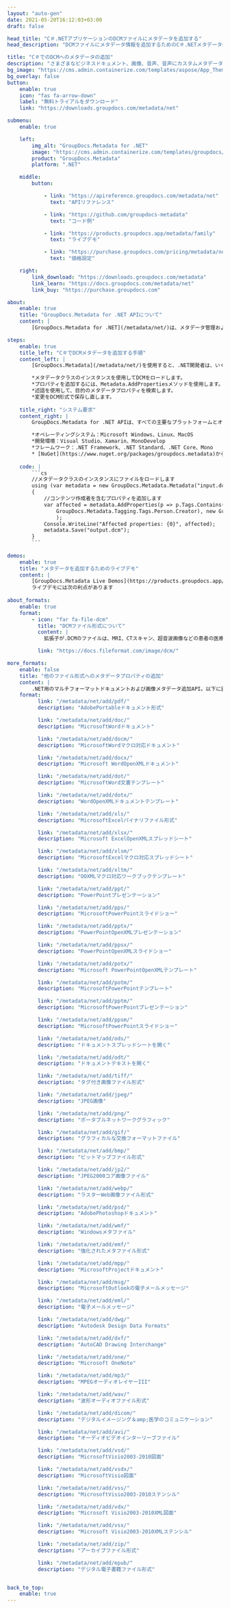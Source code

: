 ```yaml
---
layout: "auto-gen"
date: 2021-05-20T16:12:03+03:00
draft: false

head_title: "C＃.NETアプリケーションのDCMファイルにメタデータを追加する"
head_description: "DCMファイルにメタデータ情報を追加するためのC＃.NETメタデータ処理API。メタデータ標準XMP、EXIF、IPTC、ID3などを操作する."

title: "C＃でのDCMへのメタデータの追加"
description: "さまざまなビジネスドキュメント、画像、音声、音声にカスタムメタデータプロパティを追加します。 GroupDocs.Metadata for .NET APIを使用したビデオファイル形式."
bg_image: "https://cms.admin.containerize.com/templates/aspose/App_Themes/V3/images/bg/header1.png"
bg_overlay: false
button:
    enable: true
    icon: "fas fa-arrow-down"
    label: "無料トライアルをダウンロード"
    link: "https://downloads.groupdocs.com/metadata/net"

submenu:
    enable: true

    left:
        img_alt: "GroupDocs.Metadata for .NET"
        image: "https://cms.admin.containerize.com/templates/groupdocs/images/product-logos/90x90-noborder/groupdocs-metadata-net.png"
        product: "GroupDocs.Metadata"
        platform: ".NET"

    middle:
        button:

            - link: "https://apireference.groupdocs.com/metadata/net"
              text: "APIリファレンス"

            - link: "https://github.com/groupdocs-metadata"
              text: "コード例"

            - link: "https://products.groupdocs.app/metadata/family"
              text: "ライブデモ"

            - link: "https://purchase.groupdocs.com/pricing/metadata/net"
              text: "価格設定"

    right:
        link_download: "https://downloads.groupdocs.com/metadata"
        link_learn: "https://docs.groupdocs.com/metadata/net"
        link_buy: "https://purchase.groupdocs.com"

about:
    enable: true
    title: "GroupDocs.Metadata for .NET APIについて"
    content: |
        [GroupDocs.Metadata for .NET](/metadata/net/)は、メタデータ管理および操作機能の高度なセットを提供し、.NETプログラマーが画像からメタデータ情報を簡単に表示、編集、削除、検索、比較、交換、およびエクスポートできるようにします。外部ソフトウェアを使用せずにドキュメント形式。メタデータの詳細をPDF、Microsoft Word、Excel、PowerPoint、Outlook、OneNote、Visio、Project、AutoCAD、Archive、Multimediaのファイル形式に追加し、.NETベースのアプリケーションで真の柔軟性を備えたメタデータ操作を実行するための追加サポートを提供します。

steps:
    enable: true
    title_left: "C＃でDCMメタデータを追加する手順"
    content_left: |
        [GroupDocs.Metadata](/metadata/net/)を使用すると、.NET開発者は、いくつかの簡単な手順を実装することで、アプリケーション内からDCMファイルにメタデータの詳細を簡単に追加できます。

        *メタデータクラスのインスタンスを使用してDCMをロードします。
        *プロパティを追加するには、Metadata.AddPropertiesメソッドを使用します。
        *述語を使用して、目的のメタデータプロパティを検索します。
        *変更をDCM形式で保存し直します。
        
    title_right: "システム要求"
    content_right: |
        GroupDocs.Metadata for .NET APIは、すべての主要なプラットフォームとオペレーティングシステムでサポートされています。以下のコードを実行する前に、システムに次の前提条件がインストールされていることを確認してください。

        *オペレーティングシステム：Microsoft Windows、Linux、MacOS
        *開発環境：Visual Studio、Xamarin、MonoDevelop
        *フレームワーク：.NET Framework、.NET Standard、.NET Core、Mono
        * [NuGet](https://www.nuget.org/packages/groupdocs.metadata)から最新バージョンのGroupDocs.Metadatafor.NETをダウンロードします。
        
    code: |
        ```cs
        //メタデータクラスのインスタンスにファイルをロードします
        using (var metadata = new GroupDocs.Metadata.Metadata("input.dcm"))
        {
        	//コンテンツ作成者を含むプロパティを追加します
        	var affected = metadata.AddProperties(p => p.Tags.Contains(
        		GroupDocs.Metadata.Tagging.Tags.Person.Creator), new GroupDocs.Metadata.Common.PropertyValue("test content author")
        		);
        	Console.WriteLine("Affected properties: {0}", affected);
        	metadata.Save("output.dcm");
        }
        ```
        
demos:
    enable: true
    title: "メタデータを追加するためのライブデモ"
    content: |
        [GroupDocs.Metadata Live Demos](https://products.groupdocs.app/metadata/family)Webサイトにアクセスして、今すぐDCMファイルにメタデータ情報を追加してください。  
        ライブデモには次の利点があります
        
about_formats:
    enable: true
    format:
        - icon: "far fa-file-dcm"
          title: "DCMファイル形式について"
          content: |
            拡張子が.DCMのファイルは、MRI、CTスキャン、超音波画像などの患者の医療情報を保存するデジタル画像を表します。これは、米国電機工業会（NEMA）によって開発され、医用画像の配布と表示のための画像ファイル形式を標準化することを目的としていました。これはDICOMファイル形式に似ており、参照用に患者の情報を含めることができます。

          link: "https://docs.fileformat.com/image/dcm/"

more_formats:
    enable: false
    title: "他のファイル形式へのメタデータプロパティの追加"
    content: |
        .NET用のマルチフォーマットドキュメントおよび画像メタデータ追加API。以下に説明するように、一般的なファイル形式のいくつかにメタデータを追加します。
    format: 
          link: "/metadata/net/add/pdf/"
          description: "AdobePortableドキュメント形式"

          link: "/metadata/net/add/doc/"
          description: "MicrosoftWordドキュメント"

          link: "/metadata/net/add/docm/"
          description: "MicrosoftWordマクロ対応ドキュメント"

          link: "/metadata/net/add/docx/"
          description: "Microsoft WordOpenXMLドキュメント"

          link: "/metadata/net/add/dot/"
          description: "MicrosoftWord文書テンプレート"

          link: "/metadata/net/add/dotx/"
          description: "WordOpenXMLドキュメントテンプレート"

          link: "/metadata/net/add/xls/"
          description: "MicrosoftExcelバイナリファイル形式"

          link: "/metadata/net/add/xlsx/"
          description: "Microsoft ExcelOpenXMLスプレッドシート"

          link: "/metadata/net/add/xlsm/"
          description: "MicrosoftExcelマクロ対応スプレッドシート"

          link: "/metadata/net/add/xltm/"
          description: "OOXMLマクロ対応ワークブックテンプレート"

          link: "/metadata/net/add/ppt/"
          description: "PowerPointプレゼンテーション"

          link: "/metadata/net/add/pps/"
          description: "MicrosoftPowerPointスライドショー"

          link: "/metadata/net/add/pptx/"
          description: "PowerPointOpenXMLプレゼンテーション"

          link: "/metadata/net/add/ppsx/"
          description: "PowerPointOpenXMLスライドショー"

          link: "/metadata/net/add/potx/"
          description: "Microsoft PowerPointOpenXMLテンプレート"

          link: "/metadata/net/add/potm/"
          description: "MicrosoftPowerPointテンプレート"

          link: "/metadata/net/add/pptm/"
          description: "MicrosoftPowerPointプレゼンテーション"

          link: "/metadata/net/add/ppsm/"
          description: "MicrosoftPowerPointスライドショー"

          link: "/metadata/net/add/ods/"
          description: "ドキュメントスプレッドシートを開く"

          link: "/metadata/net/add/odt/"
          description: "ドキュメントテキストを開く"

          link: "/metadata/net/add/tiff/"
          description: "タグ付き画像ファイル形式"

          link: "/metadata/net/add/jpeg/"
          description: "JPEG画像"

          link: "/metadata/net/add/png/"
          description: "ポータブルネットワークグラフィック"

          link: "/metadata/net/add/gif/"
          description: "グラフィカルな交換フォーマットファイル"

          link: "/metadata/net/add/bmp/"
          description: "ビットマップファイル形式"

          link: "/metadata/net/add/jp2/"
          description: "JPEG2000コア画像ファイル"

          link: "/metadata/net/add/webp/"
          description: "ラスターWeb画像ファイル形式"

          link: "/metadata/net/add/psd/"
          description: "AdobePhotoshopドキュメント"

          link: "/metadata/net/add/wmf/"
          description: "Windowsメタファイル"

          link: "/metadata/net/add/emf/"
          description: "強化されたメタファイル形式"

          link: "/metadata/net/add/mpp/"
          description: "MicrosoftProjectドキュメント"

          link: "/metadata/net/add/msg/"
          description: "MicrosoftOutlookの電子メールメッセージ"

          link: "/metadata/net/add/eml/"
          description: "電子メールメッセージ"

          link: "/metadata/net/add/dwg/"
          description: "Autodesk Design Data Formats"

          link: "/metadata/net/add/dxf/"
          description: "AutoCAD Drawing Interchange"

          link: "/metadata/net/add/one/"
          description: "Microsoft OneNote"

          link: "/metadata/net/add/mp3/"
          description: "MPEGオーディオレイヤーIII"

          link: "/metadata/net/add/wav/"
          description: "波形オーディオファイル形式"

          link: "/metadata/net/add/dicom/"
          description: "デジタルイメージング＆amp;医学のコミュニケーション"

          link: "/metadata/net/add/avi/"
          description: "オーディオビデオインターリーブファイル"

          link: "/metadata/net/add/vsd/"
          description: "MicrosoftVisio2003-2010図面"

          link: "/metadata/net/add/vsdx/"
          description: "MicrosoftVisio図面"

          link: "/metadata/net/add/vss/"
          description: "MicrosoftVisio2003-2010ステンシル"

          link: "/metadata/net/add/vdx/"
          description: "Microsoft Visio2003-2010XML図面"

          link: "/metadata/net/add/vsx/"
          description: "Microsoft Visio2003-2010XMLステンシル"

          link: "/metadata/net/add/zip/"
          description: "アーカイブファイル形式"

          link: "/metadata/net/add/epub/"
          description: "デジタル電子書籍ファイル形式"


back_to_top:
    enable: true
---
```

